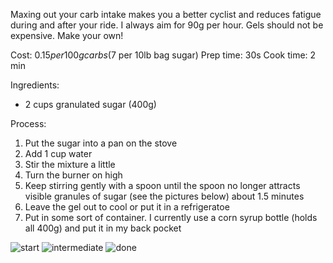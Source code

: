 
Maxing out your carb intake makes you a better cyclist and reduces fatigue during and after your ride. I always aim for 90g per hour. Gels should not be expensive. Make your own!

Cost: $0.15 per 100 g carbs ($7 per 10lb bag sugar)
Prep time: 30s
Cook time: 2 min

Ingredients:
- 2 cups granulated sugar (400g)

Process:
1. Put the sugar into a pan on the stove
1. Add 1 cup water
1. Stir the mixture a little
1. Turn the burner on high
1. Keep stirring gently with a spoon until the spoon no longer attracts visible granules of sugar (see the pictures below) about 1.5 minutes
1. Leave the gel out to cool or put it in a refrigeratoe
1. Put in some sort of container. I currently use a corn syrup bottle (holds all 400g) and put it in my back pocket



![start](../assets/7/start.jpg)
![intermediate](../assets/7/intermediate.jpg)
![done](../assets/7/done.jpg)